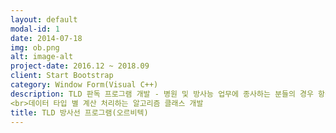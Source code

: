 ```yaml
---
layout: default
modal-id: 1
date: 2014-07-18
img: ob.png
alt: image-alt
project-date: 2016.12 ~ 2018.09
client: Start Bootstrap
category: Window Form(Visual C++)
description: TLD 판독 프로그램 개발 - 병원 및 방사능 업무에 종사하는 분들의 경우 항상 방사능 위험에 노출되어 있으므로 TLD 뱃지를 착용하도록 되어있는데 이 TLD 를 수거하여 판독 하는 프로그램을 개발 
<br>데이터 타입 별 계산 처리하는 알고리즘 클래스 개발
title: TLD 방사선 프로그램(오르비텍)
---
```

